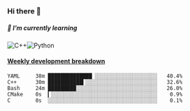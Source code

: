 ### Hi there 👋

##### 🌱 I’m currently learning

![C++](https://img.shields.io/badge/-C++-00599C?style=flat-square&logo=c)![Python](https://img.shields.io/badge/-Python-black?style=flat-square&logo=Python)


<!-- waka-box start -->
#### <a href="https://gist.github.com/bf274261b4c8553e17fc709dfc3cfa97" target="_blank">Weekly development breakdown</a>
```text
YAML   	 38m ██████████████▏░░░░░░░░░░░░░░░░░░░░   40.4% 
C++    	 30m ███████████▍░░░░░░░░░░░░░░░░░░░░░░░   32.6% 
Bash   	 24m █████████░░░░░░░░░░░░░░░░░░░░░░░░░░   26.0% 
CMake  	 0s  ▎░░░░░░░░░░░░░░░░░░░░░░░░░░░░░░░░░░    0.9% 
C      	 0s  ░░░░░░░░░░░░░░░░░░░░░░░░░░░░░░░░░░░    0.1% 
```
<!-- Powered by https://github.com/YouEclipse/waka-box-go . -->
<!-- waka-box end -->



<!--
**KomoreKalu/KomoreKalu** is a ✨ _special_ ✨ repository because its `README.md` (this file) appears on your GitHub profile.

Here are some ideas to get you started:

- 🔭 I’m currently working on ...
- 🌱 I’m currently learning ...
- 👯 I’m looking to collaborate on ...
- 🤔 I’m looking for help with ...
- 💬 Ask me about ...
- 📫 How to reach me: ...
- 😄 Pronouns: ...
- ⚡ Fun fact: ...
-->
